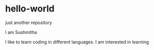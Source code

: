 # hello-world
just another repository

I am Sushmitha

I like to learn coding in different languages.
I am interested in learning
